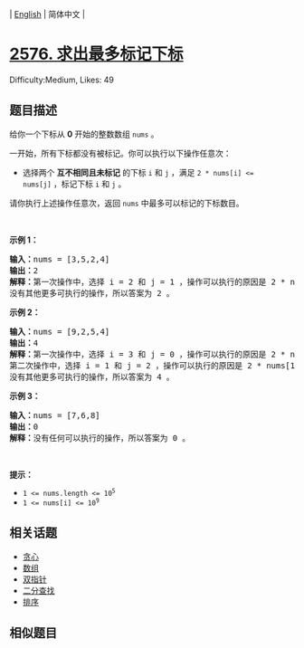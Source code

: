 
| [English](README_EN.md) | 简体中文 |

# [2576. 求出最多标记下标](https://leetcode.cn/problems/find-the-maximum-number-of-marked-indices/)
Difficulty:Medium, Likes: 49

## 题目描述

<p>给你一个下标从 <strong>0</strong>&nbsp;开始的整数数组&nbsp;<code>nums</code>&nbsp;。</p>

<p>一开始，所有下标都没有被标记。你可以执行以下操作任意次：</p>

<ul>
	<li>选择两个 <strong>互不相同且未标记</strong>&nbsp;的下标&nbsp;<code>i</code> 和&nbsp;<code>j</code>&nbsp;，满足&nbsp;<code>2 * nums[i] &lt;= nums[j]</code>&nbsp;，标记下标&nbsp;<code>i</code> 和&nbsp;<code>j</code>&nbsp;。</li>
</ul>

<p>请你执行上述操作任意次，返回<em>&nbsp;</em><code>nums</code>&nbsp;中最多可以标记的下标数目。</p>

<p>&nbsp;</p>

<p><strong>示例 1：</strong></p>

<pre>
<b>输入：</b>nums = [3,5,2,4]
<b>输出：</b>2
<strong>解释：</strong>第一次操作中，选择 i = 2 和 j = 1 ，操作可以执行的原因是 2 * nums[2] &lt;= nums[1] ，标记下标 2 和 1 。
没有其他更多可执行的操作，所以答案为 2 。
</pre>

<p><strong>示例 2：</strong></p>

<pre>
<b>输入：</b>nums = [9,2,5,4]
<b>输出：</b>4
<strong>解释：</strong>第一次操作中，选择 i = 3 和 j = 0 ，操作可以执行的原因是 2 * nums[3] &lt;= nums[0] ，标记下标 3 和 0 。
第二次操作中，选择 i = 1 和 j = 2 ，操作可以执行的原因是 2 * nums[1] &lt;= nums[2] ，标记下标 1 和 2 。
没有其他更多可执行的操作，所以答案为 4 。
</pre>

<p><strong>示例 3：</strong></p>

<pre>
<b>输入：</b>nums = [7,6,8]
<b>输出：</b>0
<strong>解释：</strong>没有任何可以执行的操作，所以答案为 0 。
</pre>

<p>&nbsp;</p>

<p><strong>提示：</strong></p>

<ul>
	<li><code>1 &lt;= nums.length &lt;= 10<sup>5</sup></code></li>
	<li><code>1 &lt;= nums[i] &lt;= 10<sup>9</sup></code></li>
</ul>


## 相关话题

- [贪心](https://leetcode.cn/tag/greedy/)
- [数组](https://leetcode.cn/tag/array/)
- [双指针](https://leetcode.cn/tag/two-pointers/)
- [二分查找](https://leetcode.cn/tag/binary-search/)
- [排序](https://leetcode.cn/tag/sorting/)

## 相似题目

